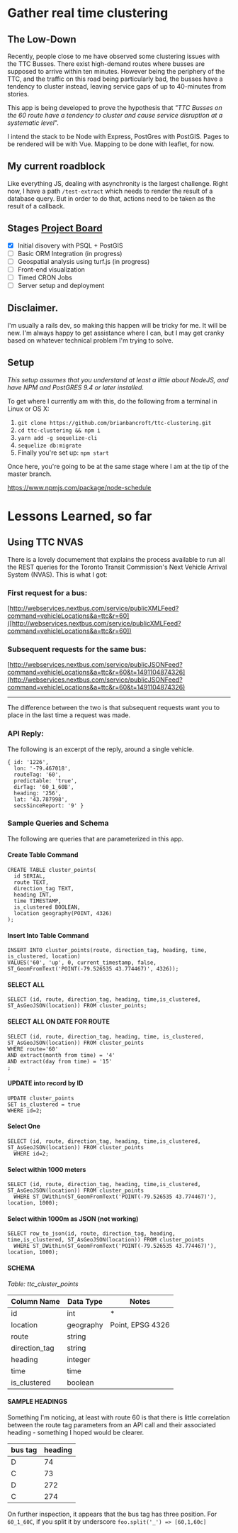# Gather real time clustering 

## The Low-Down

Recently, people close to me have observed some clustering issues with the TTC Busses. There exist high-demand routes where busses are supposed to arrive within ten minutes. However being the periphery of the TTC, and the traffic on this road being particularly bad, the busses have a tendency to cluster instead, leaving service gaps of up to 40-minutes from stories. 

This app is being developed to prove the hypothesis that _"TTC Busses on the 60 route have a tendency to cluster and cause service disruption at a systematic level_". 

I intend the stack to be Node with Express, PostGres with PostGIS. Pages to be rendered will be with Vue. Mapping to be done with leaflet, for now. 

## My current roadblock

Like everything JS, dealing with asynchronity is the largest challenge. Right now, I have a path `/test-extract` which needs to render the result of a database query. But in order to do that, actions need to be taken as the result of a callback.

## Stages [Project Board](https://github.com/brianbancroft/ttc-clustering/projects/1)

- [x] Initial disovery with PSQL + PostGIS
- [ ] Basic ORM Integration (in progress)
- [ ] Geospatial analysis using turf.js (in progress)
- [ ] Front-end visualization
- [ ] Timed CRON Jobs
- [ ] Server setup and deployment

## Disclaimer. 

I'm usually a rails dev, so making this happen will be tricky for me. It will be new. I'm always happy to get assistance where I can, but I may get cranky based on whatever technical problem I'm trying to solve. 

## Setup
_This setup assumes that you understand at least a little about NodeJS, and have NPM and PostGRES 9.4 or later installed._

To get where I currently am with this, do the following from a terminal in Linux or OS X:
1. `git clone https://github.com/brianbancroft/ttc-clustering.git`
2. `cd ttc-clustering && npm i`
3. `yarn add -g sequelize-cli`
4. `sequelize db:migrate`
5. Finally you're set up: `npm start`

Once here, you're going to be at the same stage where I am at the tip of the master branch. 


https://www.npmjs.com/package/node-schedule

# Lessons Learned, so far

## Using TTC NVAS
There is a lovely documement that explains the process available to run all the REST queries for the Toronto Transit Commission's Next Vehicle Arrival System (NVAS). This is what I got: 


### First request for a bus: 
[http://webservices.nextbus.com/service/publicXMLFeed?command=vehicleLocations&a=ttc&r=60]([http://webservices.nextbus.com/service/publicXMLFeed?command=vehicleLocations&a=ttc&r=60])

### Subsequent requests for the same bus:
 [http://webservices.nextbus.com/service/publicJSONFeed?command=vehicleLocations&a=ttc&r=60&t=1491104874326](http://webservices.nextbus.com/service/publicJSONFeed?command=vehicleLocations&a=ttc&r=60&t=1491104874326)

--- 

The difference between the two is that subsequent requests want you to place in the last time a request was made. 

### API Reply:
The following is an excerpt of the reply, around a single vehicle.

```
{ id: '1226',
  lon: '-79.467018',
  routeTag: '60',
  predictable: 'true',
  dirTag: '60_1_60B',
  heading: '256',
  lat: '43.787998',
  secsSinceReport: '9' }
```

### Sample Queries and Schema

The following are queries that are parameterized in this app. 

#### Create Table Command
```
CREATE TABLE cluster_points(
  id SERIAL,
  route TEXT,
  direction_tag TEXT,
  heading INT,
  time TIMESTAMP,
  is_clustered BOOLEAN,
  location geography(POINT, 4326)
);
```

#### Insert Into Table Command
```
INSERT INTO cluster_points(route, direction_tag, heading, time, is_clustered, location)
VALUES('60', 'up', 0, current_timestamp, false, ST_GeomFromText('POINT(-79.526535 43.774467)', 4326));
```

#### SELECT ALL
```
SELECT (id, route, direction_tag, heading, time,is_clustered, ST_AsGeoJSON(location)) FROM cluster_points;
```
#### SELECT ALL ON DATE FOR ROUTE
```
SELECT (id, route, direction_tag, heading, time, is_clustered, ST_AsGeoJSON(location)) FROM cluster_points
WHERE route='60'
AND extract(month from time) = '4'
AND extract(day from time) = '15'
;
```

#### UPDATE into record by ID
```
UPDATE cluster_points
SET is_clustered = true
WHERE id=2;

```
#### Select One
```
SELECT (id, route, direction_tag, heading, time,is_clustered, ST_AsGeoJSON(location)) FROM cluster_points 
  WHERE id=2;
```

#### Select within 1000 meters
```
SELECT (id, route, direction_tag, heading, time,is_clustered, ST_AsGeoJSON(location)) FROM cluster_points 
  WHERE ST_DWithin(ST_GeomFromText('POINT(-79.526535 43.774467)'), location, 1000);

``` 

#### Select within 1000m as JSON (not working)

```
SELECT row_to_json(id, route, direction_tag, heading, time,is_clustered, ST_AsGeoJSON(location)) FROM cluster_points 
  WHERE ST_DWithin(ST_GeomFromText('POINT(-79.526535 43.774467)'), location, 1000);

```


#### SCHEMA

*Table: ttc_cluster_points*

Column Name | Data Type | Notes
--- | --- | ---
id | int | *
location | geography | Point, EPSG 4326
route | string |
direction_tag | string |
heading | integer | 
time | time | 
is_clustered | boolean | 


#### SAMPLE HEADINGS

Something I'm noticing, at least with route 60 is that there is little correlation between the route tag parameters from an API call and their associated heading - something I hoped would be clearer.

bus tag | heading 
--- | ---
D | 74
C | 73
D | 272
C | 274

On further inspection, it appears that the bus tag has three position. For `60_1_60C`, if you split it by underscore `foo.split('_') => [60,1,60c]`

